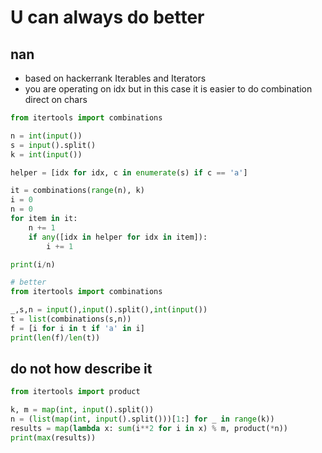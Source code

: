 # U can always do better

## nan

* based on hackerrank Iterables and Iterators
* you are operating on idx but in this case it is easier to do combination direct on chars

```python
from itertools import combinations

n = int(input())
s = input().split()
k = int(input())

helper = [idx for idx, c in enumerate(s) if c == 'a']

it = combinations(range(n), k)
i = 0
n = 0
for item in it:
    n += 1
    if any([idx in helper for idx in item]):
        i += 1

print(i/n)
```

```python
# better
from itertools import combinations

_,s,n = input(),input().split(),int(input())
t = list(combinations(s,n))
f = [i for i in t if 'a' in i]
print(len(f)/len(t))
```

## do not how describe it

```python
from itertools import product

k, m = map(int, input().split())
n = (list(map(int, input().split()))[1:] for _ in range(k))
results = map(lambda x: sum(i**2 for i in x) % m, product(*n))
print(max(results))
```


